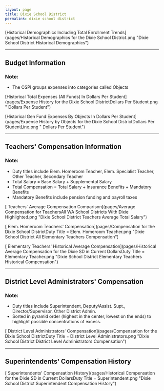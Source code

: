 ```yaml
---
layout: page
title: Dixie School District
permalink: dixie school district
---
```



[Historical Demographics Including Total Enrollment Trends](pages/Historical Demographics for the Dixie School District.png "Dixie School District Historical Demographics")

___

## Budget Information
### Note:
- The OSPI groups expenses into categories called Objects

[Historical Total Expenses (All Funds) In Dollars Per Student](pages/Expense History for the Dixie School DistrictDollars Per Student.png " Dollars Per Student")

[Historical Gen Fund Expenses By Objects In Dollars Per Student](pages/Expense History by Objects for the Dixie School DistrictDollars Per StudentLine.png " Dollars Per Student")


___

## Teachers' Compensation Information
### Note:
- Duty titles include Elem. Homeroom Teacher, Elem. Specialist Teacher, Other Teacher, Secondary Teacher
- Total Salary = Base Salary + Supplemental Salary
- Total Compensation = Total Salary + Insurance Benefits + Mandatory Benefits
- Mandatory Benefits include pension funding and payroll taxes

[ Teachers' Average Compensation Comparison](pages/Average Compensation for TeachersAll WA School Districts With Dixie Highlighted.png "Dixie School District Teachers Average Total Salary")

[ Elem. Homeroom Teachers' Compensation](pages/Compensation for the Dixie School DistrictDuty Title = Elem. Homeroom Teacher.png "Dixie School District All Elementary Teachers Compensation")

[ Elementary Teachers' Historical Average Compensation](pages/Historical Average Compensation for the Dixie SD in Current DollarsDuty Title = Elementary Teacher.png "Dixie School District Elementary Teachers Historical Compensation")


___

## District Level Administrators' Compensation

### Note:
- Duty titles include Superintendent, Deputy/Assist. Supt., Director/Supervisor, Other District Admin.
- Sorted in pyramid order (highest in the center, lowest on the ends) to highlight possible concentrations of excess.

[ District Level Administrators' Compensation](pages/Compensation for the Dixie School DistrictDuty Title = District Level Administrators.png "Dixie School District District Level Administrators Compensation")


___

## Superintendents' Compensation History

[ Superintendents' Compensation History](pages/Historical Compensation for the Dixie SD in Current DollarsDuty Title = Superintendent.png "Dixie School District Superintendent Compensation History")

